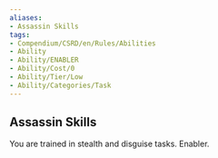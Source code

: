 ```yaml
---
aliases:
- Assassin Skills
tags:
- Compendium/CSRD/en/Rules/Abilities
- Ability
- Ability/ENABLER
- Ability/Cost/0
- Ability/Tier/Low
- Ability/Categories/Task
---
```


  
## Assassin Skills  
You are trained in stealth and disguise tasks. Enabler.